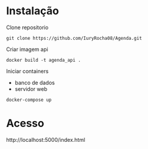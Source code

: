 # Instalação

Clone repositorio 
```
git clone https://github.com/IuryRocha08/Agenda.git
```

Criar imagem api
```
docker build -t agenda_api .
```

Iniciar containers 
- banco de dados
- servidor web
```
docker-compose up
```

# Acesso 
http://localhost:5000/index.html